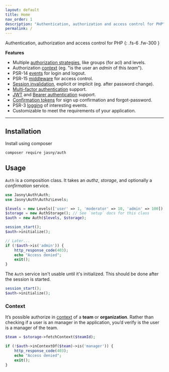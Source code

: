 ```yaml
---
layout: default
title: Home
nav_order: 1
description: "Authentication, authorization and access control for PHP"
permalink: /
---
```


Authentication, authorization and access control for PHP
{: .fs-6 .fw-300 }

**Features**

* Multiple [authorization strategies](setup/roles), like groups (for acl) and levels.
* Authorization [context](setup/context) (eg. "is the user an _admin_ of this _team_").  
* PSR-14 [events](authentication#events) for login and logout.
* PSR-15 [middleware](middleware) for access control.
* [Session invalidation](authentication#session-invalidation), explicit or implicit (eg.
    after password change).
* [Multi-factor authentication](mfa) support.
* [JWT](/sessions/jwt) and [Bearer authentication](sessions/bearer)
    support.
* [Confirmation tokens](confirmation) for sign up confirmation and forgot-password.
* PSR-3 [logging](logging) of interesting events.
* Customizable to meet the requirements of your application.

---

Installation
---

Install using composer

    composer require jasny/auth

Usage
---

`Auth` is a composition class. It takes an _authz_, _storage_, and optionally a _confirmation_ service.

```php
use Jasny\Auth\Auth;
use Jasny\Auth\Authz\Levels;

$levels = new Levels(['user' => 1, 'moderator' => 10, 'admin' => 100]);
$storage = new AuthStorage(); // See `setup` docs for this class
$auth = new Auth($levels, $storage);

session_start();
$auth->initialize();

// Later...
if (!$auth->is('admin')) {
    http_response_code(403);
    echo "Access denied";
    exit();
}
```

The `Auth` service isn't usable until it's initialized. This should be done after the session is started.

```php
session_start();
$auth->initialize();
```

### Context

It’s possible authorize in [context](setup/context) of a **team** or **organization**. Rather than checking if a user is an manager in the application, you’d verify is the user is a manager of the team.

```php
$team = $storage->fetchContext($teamId);

if (!$auth->inContextOf($team)->is('manager')) {
    http_response_code(403);
    echo "Access denied";
    exit();
}
```
